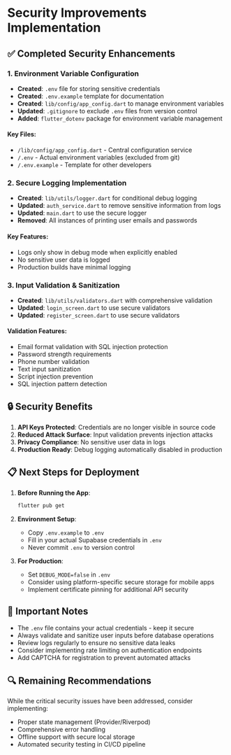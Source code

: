 # Security Improvements Implementation

## ✅ Completed Security Enhancements

### 1. Environment Variable Configuration
- **Created**: `.env` file for storing sensitive credentials
- **Created**: `.env.example` template for documentation
- **Created**: `lib/config/app_config.dart` to manage environment variables
- **Updated**: `.gitignore` to exclude `.env` files from version control
- **Added**: `flutter_dotenv` package for environment variable management

#### Key Files:
- `/lib/config/app_config.dart` - Central configuration service
- `/.env` - Actual environment variables (excluded from git)
- `/.env.example` - Template for other developers

### 2. Secure Logging Implementation
- **Created**: `lib/utils/logger.dart` for conditional debug logging
- **Updated**: `auth_service.dart` to remove sensitive information from logs
- **Updated**: `main.dart` to use the secure logger
- **Removed**: All instances of printing user emails and passwords

#### Key Features:
- Logs only show in debug mode when explicitly enabled
- No sensitive user data is logged
- Production builds have minimal logging

### 3. Input Validation & Sanitization
- **Created**: `lib/utils/validators.dart` with comprehensive validation
- **Updated**: `login_screen.dart` to use secure validators
- **Updated**: `register_screen.dart` to use secure validators

#### Validation Features:
- Email format validation with SQL injection protection
- Password strength requirements
- Phone number validation
- Text input sanitization
- Script injection prevention
- SQL injection pattern detection

## 🔒 Security Benefits

1. **API Keys Protected**: Credentials are no longer visible in source code
2. **Reduced Attack Surface**: Input validation prevents injection attacks
3. **Privacy Compliance**: No sensitive user data in logs
4. **Production Ready**: Debug logging automatically disabled in production

## 📋 Next Steps for Deployment

1. **Before Running the App**:
   ```bash
   flutter pub get
   ```

2. **Environment Setup**:
   - Copy `.env.example` to `.env`
   - Fill in your actual Supabase credentials in `.env`
   - Never commit `.env` to version control

3. **For Production**:
   - Set `DEBUG_MODE=false` in `.env`
   - Consider using platform-specific secure storage for mobile apps
   - Implement certificate pinning for additional API security

## 🚨 Important Notes

- The `.env` file contains your actual credentials - keep it secure
- Always validate and sanitize user inputs before database operations
- Review logs regularly to ensure no sensitive data leaks
- Consider implementing rate limiting on authentication endpoints
- Add CAPTCHA for registration to prevent automated attacks

## 🔍 Remaining Recommendations

While the critical security issues have been addressed, consider implementing:
- Proper state management (Provider/Riverpod)
- Comprehensive error handling
- Offline support with secure local storage
- Automated security testing in CI/CD pipeline